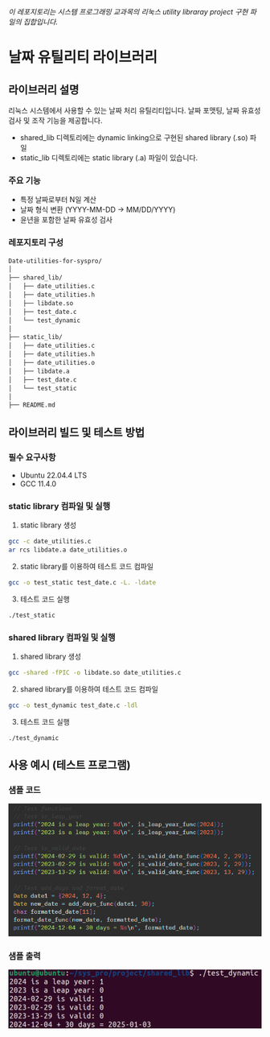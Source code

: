*이 레포지토리는 시스템 프로그래밍 교과목의 리눅스 utility libraray project 구현 파일의 집합입니다.*

# 날짜 유틸리티 라이브러리

## 라이브러리 설명
리눅스 시스템에서 사용할 수 있는 날짜 처리 유틸리티입니다. 날짜 포맷팅, 날짜 유효성 검사 및 조작 기능을 제공합니다.  
- shared_lib 디렉토리에는 dynamic linking으로 구현된 shared library (.so) 파일
- static_lib 디렉토리에는 static library (.a) 파일이 있습니다.

### 주요 기능
- 특정 날짜로부터 N일 계산
- 날짜 형식 변환 (YYYY-MM-DD → MM/DD/YYYY)
- 윤년을 포함한 날짜 유효성 검사

### 레포지토리 구성
```bash
Date-utilities-for-syspro/
│
├── shared_lib/
│   ├── date_utilities.c
│   ├── date_utilities.h
│   ├── libdate.so
│   ├── test_date.c
│   └── test_dynamic
│
├── static_lib/
│   ├── date_utilities.c
│   ├── date_utilities.h
│   ├── date_utilities.o
│   ├── libdate.a
│   ├── test_date.c
│   └── test_static
│
├── README.md
```


## 라이브러리 빌드 및 테스트 방법
### 필수 요구사항
- Ubuntu 22.04.4 LTS
- GCC 11.4.0

### static library 컴파일 및 실행
1. static library 생성
```bash
gcc -c date_utilities.c
ar rcs libdate.a date_utilities.o
```
2. static library를 이용하여 테스트 코드 컴파일
```bash
gcc -o test_static test_date.c -L. -ldate
```
3. 테스트 코드 실행
```bash
./test_static
```

### shared library 컴파일 및 실행
1. shared library 생성
```bash
gcc -shared -fPIC -o libdate.so date_utilities.c
```
2. shared library를 이용하여 테스트 코드 컴파일
```bash
gcc -o test_dynamic test_date.c -ldl
```
3. 테스트 코드 실행
```bash
./test_dynamic
```

## 사용 예시 (테스트 프로그램)
### 샘플 코드
![Program code](./examplecode.png)
### 샘플 출력
![Output](./exampleoutput.png)
